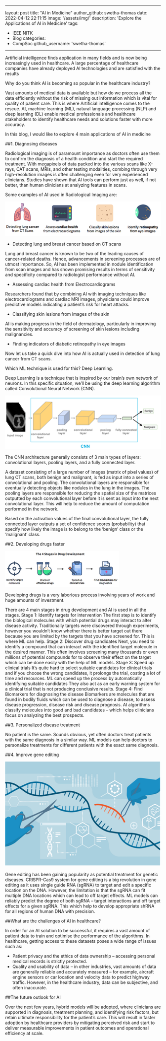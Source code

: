 ---
 layout: post
 title: "AI in Medicine"
 author_github: swetha-thomas
 date: 2022-04-12 22:11:15
 image: '/assets/img/'
 description: 'Explore the Applications of AI in Medicine'
 tags:
 - IEEE NITK
 - Blog
 categories:
 - CompSoc
 github_username: 'swetha-thomas'
 ---

Artificial intelligence finds application in many fields and is now being increasingly used in healthcare. A large percentage of healthcare companies have already deployed AI technologies and are satisfied with the results

Why do you think AI is becoming so popular in the healthcare industry?

Vast amounts of medical data is available but how do we process all the data efficiently without the risk of missing out information which is vital for quality of patient care. 
This is where Artificial intelligence comes to the rescue. AI, machine learning (ML), natural language processing (NLP) and deep learning (DL) enable medical professionals and healthcare stakeholders to identify healthcare needs and solutions faster with more accuracy.

In this blog, I would like to explore 4 main applications of AI in medicine

##1. Diagnosing diseases

Radiological imaging is of paramount importance as doctors often use them to confirm the diagnosis of a health condition and start the required treatment. With megapixels of data packed into the various scans like X-rays, CAT scans, MRIs, and other testing modalities, combing through very high-resolution images is often challenging even for very experienced clinicians. Studies have shown that AI tools can perform just as well, if not better, than human clinicians at analyzing features in scans.

Some examples of AI used in Radiological Imaging are:

![DiagnosingDiseases](/assets/img/ai-in-medicine/radiology.png)


- Detecting lung and breast cancer based on CT scans

Lung and breast cancer is known to be two of the leading causes of cancer-related deaths. Hence, advancements in screening processes are of utmost importance. So, AI has been implemented in nodule identification from scan images and has shown promising results in terms of sensitivity and specificity compared to radiologist performance without AI.

- Assessing cardiac health from Electrocardiograms 

Researchers found that by combining AI with imaging techniques like electrocardiograms and cardiac MRI images, physicians could improve predictive models indicating a patient’s risk for heart attacks. 

- Classifying skin lesions from images of the skin

AI is making progress in the field of dermatology, particularly in improving the sensitivity and accuracy of screening of skin lesions including malignancies.

- Finding indicators of diabetic retinopathy in eye images

Now let us take a quick dive into how AI is actually used in detection of lung cancer from CT scans.

Which ML technique is used for this? Deep Learning. 

Deep Learning is a technique that is inspired by our brain’s own network of neurons. In this specific situation, we’ll be using the deep learning algorithm called Convolutional Neural Network (CNN).

![CNN](/assets/img/ai-in-medicine/cnn.png)

The CNN architecture generally consists of 3 main types of layers: convolutional layers, pooling layers, and a fully connected layer.

A dataset consisting of a large number of images (matrix of pixel values) of lung CT scans, both benign and malignant, is fed as input into a series of convolutional and pooling. The convolutional layers are responsible for eventually detecting objects like nodules in the lung in the images. The pooling layers are responsible for reducing the spatial size of the matrices outputted by each convolutional layer before it is sent as input into the next convolutional layer. This will help to reduce the amount of computation performed in the network.

Based on the activation values of the final convolutional layer, the fully connected layer outputs a set of confidence scores (probability) that specify how likely the image is to belong to the ‘benign’ class or the ‘malignant’ class.

##2. Developing drugs faster

![StagesOfDrugDevelopment](/assets/img/ai-in-medicine/drug.png)

Developing drugs is a very laborious process involving years of work and huge amounts of investment.

There are 4 main stages in drug development and AI is used in all the stages.
Stage 1: Identify targets for intervention
The first step is to identify the biological molecules with which potential drugs may interact to alter disease activity. Traditionally targets were discovered through experiments, however you wouldn’t know whether there is better target out there because you are limited by the targets that you have screened for. This is where ML can help.
Stage 2: Discover drug candidates 
Next, you need to identify a compound that can interact with the identified target molecule in the desired manner. This often involves screening many thousands or even millions of potential compounds for to observe their effect on the target which can be done easily with the help of ML models.
Stage 3: Speed up clinical trials
It’s quite hard to select suitable candidates for clinical trials and if you choose the wrong candidates, it prolongs the trial, costing a lot of time and resources. ML can speed up the  process by automatically identifying suitable candidates  They also act as an early warning system for a clinical trial that is not producing conclusive results.
Stage 4: Find Biomarkers for diagnosing the disease
Biomarkers are molecules that are found in bodily fluids which can be used to diagnose a disease, to assess disease progression, disease risk and disease prognosis. AI algorithms classify molecules into good and bad candidates – which helps clinicians focus on analyzing the best prospects.

##3. Personalized disease treatment

No patient is the same. Sounds obvious, yet often doctors treat patients with the same diagnosis in a similar way. ML models can help doctors to personalize treatments for different patients with the exact same diagnosis. 

##4. Improve gene editing

![GeneEditing](/assets/img/ai-in-medicine/gene.png)

Gene editing has been gaining popularity as potential treatment for genetic diseases. CRISPR-Cas9 system for gene editing is a big revolution in gene editing as it uses single guide RNA (sgRNA) to target and edit a specific location on the DNA. However, the limitation is that the sgRNA can fit multiple DNA locations which can lead to off target effects. ML models can reliably predict the degree of both sgRNA – target interactions and off target effects for a given sgRNA. This which help to develop appropriate shRNA for all regions of human DNA with precision. 

##What are the challenges of AI in healthcare?

In order for an AI solution to be successful, it requires a vast amount of patient data to train and optimise the performance of the algorithms. In healthcare, getting access to these datasets poses a wide range of issues such as:

- Patient privacy and the ethics of data ownership – accessing personal medical records is strictly protected. 
- Quality and usability of data – in other industries, vast amounts of data are generally reliable and accurately measured – for example, aircraft engine sensors or car location and velocity data to predict highway traffic.  However, in the healthcare industry, data can be subjective, and often inaccurate.


##The future outlook for AI

Over the next few years, hybrid models will be adopted, where clinicians are supported in diagnosis, treatment planning, and identifying risk factors, but retain ultimate responsibility for the patient’s care.  This will result in faster adoption by healthcare providers by mitigating perceived risk and start to deliver measurable improvements in patient outcomes and operational efficiency at scale.  